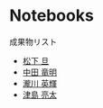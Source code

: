 # Notebooks

成果物リスト

* [松下 旦](http://nbviewer.jupyter.org/github/myuuuuun/oyama_seminar2016/blob/master/exercise/ex01/ex01_demo.ipynb)
* [中田 竜明](http://nbviewer.jupyter.org/github/nswa17/MyInterpolations.jl/blob/master/interpolation.ipynb?flush_cache=true)
* [瀧川 英輝](http://nbviewer.jupyter.org/github/EikiTakigawa/MyInterpolations.jl/blob/master/lin_interp_demo.ipynb)
* [津島 亮太](http://nbviewer.jupyter.org/github/R-Tsushima/MyInterpolations.jl/blob/master/lin_interp_demo.ipynb)

